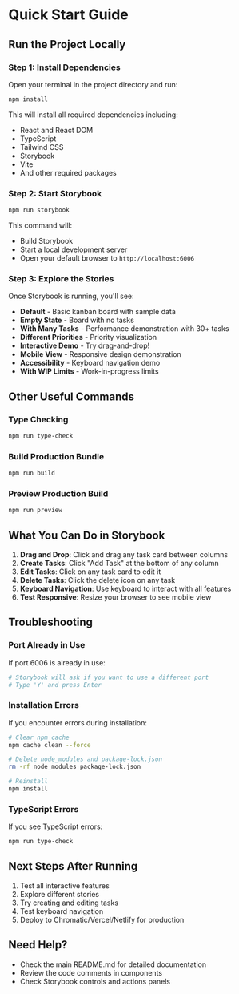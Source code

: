 # Quick Start Guide

## Run the Project Locally

### Step 1: Install Dependencies

Open your terminal in the project directory and run:

```bash
npm install
```

This will install all required dependencies including:
- React and React DOM
- TypeScript
- Tailwind CSS
- Storybook
- Vite
- And other required packages

### Step 2: Start Storybook

```bash
npm run storybook
```

This command will:
- Build Storybook
- Start a local development server
- Open your default browser to `http://localhost:6006`

### Step 3: Explore the Stories

Once Storybook is running, you'll see:
- **Default** - Basic kanban board with sample data
- **Empty State** - Board with no tasks
- **With Many Tasks** - Performance demonstration with 30+ tasks
- **Different Priorities** - Priority visualization
- **Interactive Demo** - Try drag-and-drop!
- **Mobile View** - Responsive design demonstration
- **Accessibility** - Keyboard navigation demo
- **With WIP Limits** - Work-in-progress limits

## Other Useful Commands

### Type Checking
```bash
npm run type-check
```

### Build Production Bundle
```bash
npm run build
```

### Preview Production Build
```bash
npm run preview
```

## What You Can Do in Storybook

1. **Drag and Drop**: Click and drag any task card between columns
2. **Create Tasks**: Click "Add Task" at the bottom of any column
3. **Edit Tasks**: Click on any task card to edit it
4. **Delete Tasks**: Click the delete icon on any task
5. **Keyboard Navigation**: Use keyboard to interact with all features
6. **Test Responsive**: Resize your browser to see mobile view

## Troubleshooting

### Port Already in Use
If port 6006 is already in use:
```bash
# Storybook will ask if you want to use a different port
# Type 'Y' and press Enter
```

### Installation Errors
If you encounter errors during installation:
```bash
# Clear npm cache
npm cache clean --force

# Delete node_modules and package-lock.json
rm -rf node_modules package-lock.json

# Reinstall
npm install
```

### TypeScript Errors
If you see TypeScript errors:
```bash
npm run type-check
```

## Next Steps After Running

1. Test all interactive features
2. Explore different stories
3. Try creating and editing tasks
4. Test keyboard navigation
5. Deploy to Chromatic/Vercel/Netlify for production

## Need Help?

- Check the main README.md for detailed documentation
- Review the code comments in components
- Check Storybook controls and actions panels

